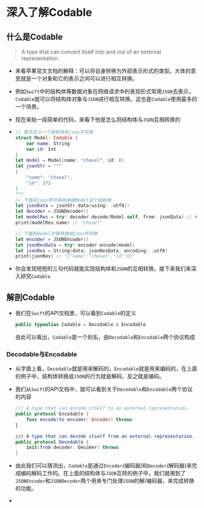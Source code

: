 # 深入了解Codable

## 什么是Codable

> A type that can convert itself into and out of an external representation.

* 来看苹果官文文档的解释：可以将自身转换为外部表示形式的类型。大体的意思就是一个对象和它的表示之间可以进行相互转换。

* 例如`Swift`中的结构体等数据对象在网络请求中的表现形式常用`JSON`去表示，`Codable`就可以将结构体对象与`JSON`进行相互转换。这也是`Codable`使用最多的一个场景。

* 现在来贴一段简单的代码，来看下他是怎么将结构体与`JSON`互相转换的

* ```swift
  // 首先定义一个结构体和json字符串
  struct Model: Codable {
      var name: String
      var id: Int
  }
  let model = Model(name: "chasel", id: 0)
  let jsonStr = """
  {
      "name": "chasel",
      "id": 172
  }
  """
  // 下面将json字符串转换成Model这个结构体
  let jsonData = jsonStr.data(using: .utf8)!
  let decoder = JSONDecoder()
  let modelRes = try! decoder.decode(Model.self, from: jsonData) // model就已经是一个Model类型的结构体实例了
  print(modelRes.name) // "chasel"
  
  // 下面将model对象转换成json字符串
  let encoder = JSONEncoder()
  let jsonResData = try! encoder.encode(model)
  let jsonRes = String(data: jsonResData, encoding: .utf8)
  print(jsonRes) // "{"name":"chasel","id":0}"
  ```

* 你会发现短短的三句代码就能实现结构体和`JSON`的互相转换。接下来我们来深入研究`Codable`

## 解剖Codable

* 我们在`Swift`的API文档里，可以看到`Codable`的定义

  ```swift
  public typealias Codable = Decodable & Encodable
  ```

  由此可以看出，`Codable`是一个别名，由`Decodable`和`Encodable`两个协议构成

### Decodable与Encodable

* 从字面上看，`Decodable`就是用来解码的，`Encodable`就是用来编码的，在上面的例子中，结构体转换成`JSON`的行为就是解码，反之就是编码。

* 我们从`Swift`的API文档中，就可以看到关于`Decodable`和`Encodable`两个协议的内容

  ```swift
  /// A type that can encode itself to an external representation.
  public protocol Encodable {
      func encode(to encoder: Encoder) throws
  }
  
  /// A type that can decode itself from an external representation.
  public protocol Decodable {
      init(from decoder: Decoder) throws
  }
  ```

* 由此我们可以猜测出，`Codable`是通过`Encoder`(编码器)和`Decoder`(解码器)来完成编码解码工作的。在上面的结构体与`JSON`互转的例子中，我们就用到了`JSONEncoder`和`JSONDecoder`两个用来专门处理`JSON`的解/编码器，来完成转换的功能。

* 





